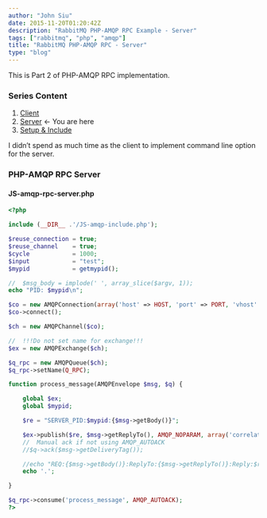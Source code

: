```yaml
---
author: "John Siu"
date: 2015-11-20T01:20:42Z
description: "RabbitMQ PHP-AMQP RPC Example - Server"
tags: ["rabbitmq", "php", "amqp"]
title: "RabbitMQ PHP-AMQP RPC - Server"
type: "blog"
---
```


This is Part 2 of PHP-AMQP RPC implementation.
<!--more-->

### Series Content

1. [Client](/blog/rabbitmq-php-amqp-rpc-client/)
2. [Server](/blog/rabbitmq-php-amqp-rpc-server/) <- You are here
3. [Setup & Include](/blog/rabbitmq-php-amqp-rpc-setup/)

I didn’t spend as much time as the client to implement command line option for the server.

### PHP-AMQP RPC Server

#### JS-amqp-rpc-server.php

```php
<?php

include (__DIR__ .'/JS-amqp-include.php');

$reuse_connection = true;
$reuse_channel    = true;
$cycle            = 1000;
$input            = "test";
$mypid            = getmypid();

//  $msg_body = implode(' ', array_slice($argv, 1));
echo "PID: $mypid\n";

$co = new AMQPConnection(array('host' => HOST, 'port' => PORT, 'vhost' => VHOST, 'login' => USER, 'password' => PASS));
$co->connect();

$ch = new AMQPChannel($co);

//  !!!Do not set name for exchange!!!
$ex = new AMQPExchange($ch);

$q_rpc = new AMQPQueue($ch);
$q_rpc->setName(Q_RPC);

function process_message(AMQPEnvelope $msg, $q) {

    global $ex;
    global $mypid;

    $re = "SERVER_PID:$mypid:{$msg->getBody()}";

    $ex->publish($re, $msg->getReplyTo(), AMQP_NOPARAM, array('correlation_id' => $msg->getCorrelationId()));
    //  Manual ack if not using AMQP_AUTOACK
    //$q->ack($msg->getDeliveryTag());

    //echo "REQ:{$msg->getBody()}:ReplyTo:{$msg->getReplyTo()}:Reply:$re\n";
    echo '.';

}

$q_rpc->consume('process_message', AMQP_AUTOACK);
?>
```
